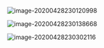 ![image-20200428230120998](C:\Users\Artificial\AppData\Roaming\Typora\typora-user-images\image-20200428230120998.png)

![image-20200428230138668](C:\Users\Artificial\AppData\Roaming\Typora\typora-user-images\image-20200428230138668.png)

![image-20200428230302116](C:\Users\Artificial\AppData\Roaming\Typora\typora-user-images\image-20200428230302116.png)